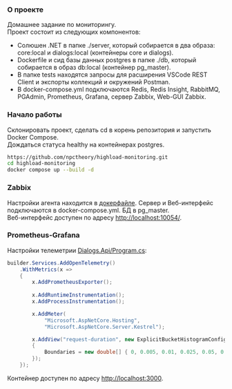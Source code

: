 ### О проекте
Домашнее задание по мониторингу.  
Проект состоит из следующих компонентов:  
* Солюшен .NET в папке ./server, который собирается в два образа: core:local и dialogs:local (контейнеры core и dialogs).
* Dockerfile и сид базы данных postgres в папке ./db, который собирается в образ db:local (контейнер pg_master).
* В папке tests находятся запросы для расширения VSCode REST Client и экспорты коллекций и окружений Postman.
* В docker-compose.yml подключаются Redis, Redis Insight, RabbitMQ, PGAdmin, Prometheus, Grafana, сервер Zabbix, Web-GUI Zabbix.
### Начало работы
Склонировать проект, сделать cd в корень репозитория и запустить Docker Compose.  
Дождаться статуса healthy на контейнерах postgres.  
```bash
https://github.com/npctheory/highload-monitoring.git
cd highload-monitoring
docker compose up --build -d
```
### Zabbix  
Настройки агента находится в [докерфайле](https://github.com/npctheory/highload-monitoring/blob/main/server/Dialogs.Api/Dockerfile). Сервер и Веб-интерфейс подключаются в docker-compose.yml. БД в pg_master.  
Веб-интерфейс доступен по адресу [http://localhost:10054/](http://localhost:10054/).  



### Prometheus-Grafana  
Настройки телеметрии [Dialogs.Api/Program.cs](https://github.com/npctheory/highload-monitoring/blob/main/server/Dialogs.Api/Program.cs):  
```csharp
builder.Services.AddOpenTelemetry()
    .WithMetrics(x =>
    {
        x.AddPrometheusExporter();
        
        x.AddRuntimeInstrumentation();
        x.AddProcessInstrumentation();

        x.AddMeter(
            "Microsoft.AspNetCore.Hosting",
            "Microsoft.AspNetCore.Server.Kestrel");

        x.AddView("request-duration", new ExplicitBucketHistogramConfiguration
        {
            Boundaries = new double[] { 0, 0.005, 0.01, 0.025, 0.05, 0.075, 0.1, 0.25, 0.5, 0.75, 1, 2.5, 5, 7.5, 10 }
        });
    });
```
Контейнер доступен по адресу [http://localhost:3000]([url](http://localhost:3000)).
